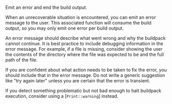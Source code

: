 Emit an error and end the build output.

When an unrecoverable situation is encountered, you can emit an error message to the user.
This associated function will consume the build output, so you may only emit one error per
build output.

An error message should describe what went wrong and why the buildpack cannot continue.
It is best practice to include debugging information in the error message. For example,
if a file is missing, consider showing the user the contents of the directory where the
file was expected to be and the full path of the file.

If you are confident about what action needs to be taken to fix the error, you should include
that in the error message. Do not write a generic suggestion like "try again later" unless
you are certain that the error is transient.

If you detect something problematic but not bad enough to halt buildpack execution, consider
using a [`Print::warning`] instead.
